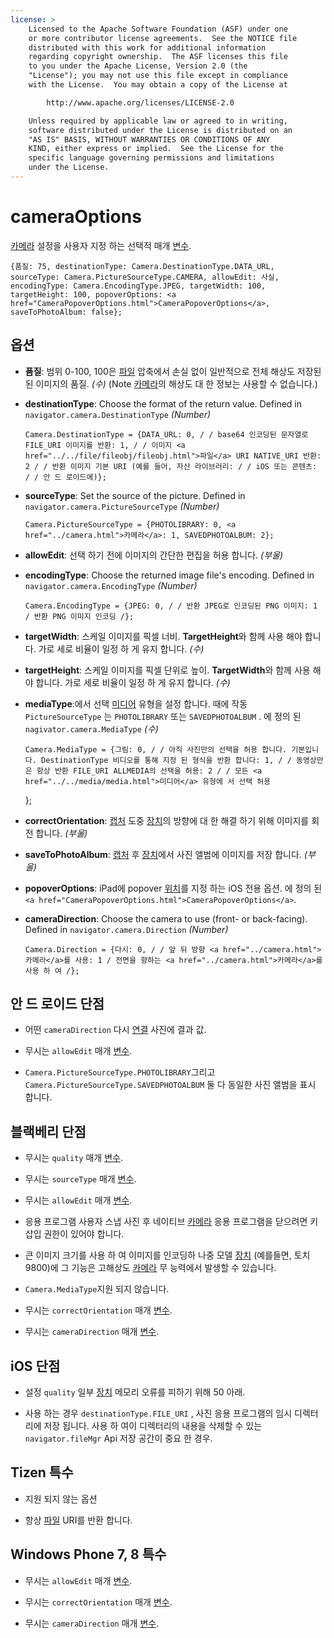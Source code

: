 ```yaml
---
license: >
    Licensed to the Apache Software Foundation (ASF) under one
    or more contributor license agreements.  See the NOTICE file
    distributed with this work for additional information
    regarding copyright ownership.  The ASF licenses this file
    to you under the Apache License, Version 2.0 (the
    "License"); you may not use this file except in compliance
    with the License.  You may obtain a copy of the License at

        http://www.apache.org/licenses/LICENSE-2.0

    Unless required by applicable law or agreed to in writing,
    software distributed under the License is distributed on an
    "AS IS" BASIS, WITHOUT WARRANTIES OR CONDITIONS OF ANY
    KIND, either express or implied.  See the License for the
    specific language governing permissions and limitations
    under the License.
---
```


# cameraOptions

<a href="../camera.html">카메라</a> 설정을 사용자 지정 하는 선택적 매개 <a href="../../../plugin_ref/spec.html">변수</a>.

    {품질: 75, destinationType: Camera.DestinationType.DATA_URL, sourceType: Camera.PictureSourceType.CAMERA, allowEdit: 사실, encodingType: Camera.EncodingType.JPEG, targetWidth: 100, targetHeight: 100, popoverOptions: <a href="CameraPopoverOptions.html">CameraPopoverOptions</a>, saveToPhotoAlbum: false};
    

## 옵션

*   **품질**: 범위 0-100, 100은 <a href="../../file/fileobj/fileobj.html">파일</a> 압축에서 손실 없이 일반적으로 전체 해상도 저장된 된 이미지의 품질. *(수)* (Note <a href="../camera.html">카메라</a>의 해상도 대 한 정보는 사용할 수 없습니다.)

*   **destinationType**: Choose the format of the return value. Defined in `navigator.camera.DestinationType` *(Number)*
    
        Camera.DestinationType = {DATA_URL: 0, / / base64 인코딩된 문자열로 FILE_URI 이미지를 반환: 1, / / 이미지 <a href="../../file/fileobj/fileobj.html">파일</a> URI NATIVE_URI 반환: 2 / / 반환 이미지 기본 URI (예를 들어, 자산 라이브러리: / / iOS 또는 콘텐츠: / / 안 드 로이드에)};
        

*   **sourceType**: Set the source of the picture. Defined in `navigator.camera.PictureSourceType` *(Number)*
    
        Camera.PictureSourceType = {PHOTOLIBRARY: 0, <a href="../camera.html">카메라</a>: 1, SAVEDPHOTOALBUM: 2};
        

*   **allowEdit**: 선택 하기 전에 이미지의 간단한 편집을 허용 합니다. *(부울)*

*   **encodingType**: Choose the returned image file's encoding. Defined in `navigator.camera.EncodingType` *(Number)*
    
        Camera.EncodingType = {JPEG: 0, / / 반환 JPEG로 인코딩된 PNG 이미지: 1 / 반환 PNG 이미지 인코딩 /};
        

*   **targetWidth**: 스케일 이미지를 픽셀 너비. **TargetHeight**와 함께 사용 해야 합니다. 가로 세로 비율이 일정 하 게 유지 합니다. *(수)*

*   **targetHeight**: 스케일 이미지를 픽셀 단위로 높이. **TargetWidth**와 함께 사용 해야 합니다. 가로 세로 비율이 일정 하 게 유지 합니다. *(수)*

*   **mediaType**:에서 선택 <a href="../../media/media.html">미디어</a> 유형을 설정 합니다. 때에 작동 `PictureSourceType` 는 `PHOTOLIBRARY` 또는 `SAVEDPHOTOALBUM` . 에 정의 된 `nagivator.camera.MediaType` *(수)* 
    
        Camera.MediaType = {그림: 0, / / 아직 사진만의 선택을 허용 합니다. 기본입니다. DestinationType 비디오를 통해 지정 된 형식을 반환 합니다: 1, / / 동영상만은 항상 반환 FILE_URI ALLMEDIA의 선택을 허용: 2 / / 모든 <a href="../../media/media.html">미디어</a> 유형에 서 선택 허용
        
    
    };

*   **correctOrientation**: <a href="../../media/capture/capture.html">캡처</a> 도중 <a href="../../device/device.html">장치</a>의 방향에 대 한 해결 하기 위해 이미지를 회전 합니다. *(부울)*

*   **saveToPhotoAlbum**: <a href="../../media/capture/capture.html">캡처</a> 후 <a href="../../device/device.html">장치</a>에서 사진 앨범에 이미지를 저장 합니다. *(부울)*

*   **popoverOptions**: iPad에 popover <a href="../../geolocation/Position/position.html">위치</a>를 지정 하는 iOS 전용 옵션. 에 정의 된`<a href="CameraPopoverOptions.html">CameraPopoverOptions</a>`.

*   **cameraDirection**: Choose the camera to use (front- or back-facing). Defined in `navigator.camera.Direction` *(Number)*
    
        Camera.Direction = {다시: 0, / / 앞 뒤 방향 <a href="../camera.html">카메라</a>를 사용: 1 / 전면을 향하는 <a href="../camera.html">카메라</a>를 사용 하 여 /};
        

## 안 드 로이드 단점

*   어떤 `cameraDirection` 다시 <a href="../../connection/connection.html">연결</a> 사진에 결과 값.

*   무시는 `allowEdit` 매개 <a href="../../../plugin_ref/spec.html">변수</a>.

*   `Camera.PictureSourceType.PHOTOLIBRARY`그리고 `Camera.PictureSourceType.SAVEDPHOTOALBUM` 둘 다 동일한 사진 앨범을 표시 합니다.

## 블랙베리 단점

*   무시는 `quality` 매개 <a href="../../../plugin_ref/spec.html">변수</a>.

*   무시는 `sourceType` 매개 <a href="../../../plugin_ref/spec.html">변수</a>.

*   무시는 `allowEdit` 매개 <a href="../../../plugin_ref/spec.html">변수</a>.

*   응용 프로그램 사용자 스냅 사진 후 네이티브 <a href="../camera.html">카메라</a> 응용 프로그램을 닫으려면 키 삽입 권한이 있어야 합니다.

*   큰 이미지 크기를 사용 하 여 이미지를 인코딩하 나중 모델 <a href="../../device/device.html">장치</a> (예를들면, 토치 9800)에 그 기능은 고해상도 <a href="../camera.html">카메라</a> 무 능력에서 발생할 수 있습니다.

*   `Camera.MediaType`지원 되지 않습니다.

*   무시는 `correctOrientation` 매개 <a href="../../../plugin_ref/spec.html">변수</a>.

*   무시는 `cameraDirection` 매개 <a href="../../../plugin_ref/spec.html">변수</a>.

## iOS 단점

*   설정 `quality` 일부 <a href="../../device/device.html">장치</a> 메모리 오류를 피하기 위해 50 아래.

*   사용 하는 경우 `destinationType.FILE_URI` , 사진 응용 프로그램의 임시 디렉터리에 저장 됩니다. 사용 하 여이 디렉터리의 내용을 삭제할 수 있는 `navigator.fileMgr` Api 저장 공간이 중요 한 경우.

## Tizen 특수

*   지원 되지 않는 옵션

*   항상 <a href="../../file/fileobj/fileobj.html">파일</a> URI를 반환 합니다.

## Windows Phone 7, 8 특수

*   무시는 `allowEdit` 매개 <a href="../../../plugin_ref/spec.html">변수</a>.

*   무시는 `correctOrientation` 매개 <a href="../../../plugin_ref/spec.html">변수</a>.

*   무시는 `cameraDirection` 매개 <a href="../../../plugin_ref/spec.html">변수</a>.